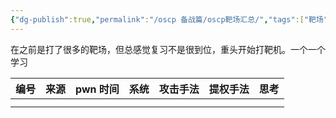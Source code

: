 ```yaml
---
{"dg-publish":true,"permalink":"/oscp 备战篇/oscp靶场汇总/","tags":["靶场","hackthebox","windows","linux","#oscp"]}
---
```



在之前是打了很多的靶场，但总感觉复习不是很到位，重头开始打靶机。一个一个学习

| 编号  | 来源  | pwn 时间 | 系统  | 攻击手法 | 提权手法 | 思考  |
| --- | --- | ------ | --- | ---- | ---- | --- |
|     |     |        |     |      |      |     |
|     |     |        |     |      |      |     |



